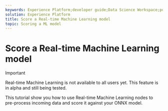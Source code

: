 ```yaml
---
keywords: Experience Platform;developer guide;Data Science Workspace;popular topics;Real time machine learning;node reference;
solution: Experience Platform
title: Score a Real-time Machine Learning model
topic: Scoring a ML model
---
```


# Score a Real-time Machine Learning model

>[!IMPORTANT]
>Real-time Machine Learning is not available to all users yet. This feature is in alpha and still being tested.

This tutorial show you how to use Real-time Machine Learning nodes to pre-process incoming data and score it against your ONNX model.

